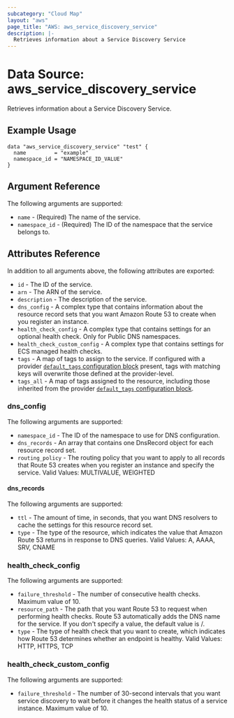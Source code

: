 ```yaml
---
subcategory: "Cloud Map"
layout: "aws"
page_title: "AWS: aws_service_discovery_service"
description: |-
  Retrieves information about a Service Discovery Service
---
```


# Data Source: aws_service_discovery_service

Retrieves information about a Service Discovery Service.

## Example Usage

```hcl
data "aws_service_discovery_service" "test" {
  name         = "example"
  namespace_id = "NAMESPACE_ID_VALUE"
}
```

## Argument Reference

The following arguments are supported:

* `name` - (Required) The name of the service.
* `namespace_id` - (Required) The ID of the namespace that the service belongs to.

## Attributes Reference

In addition to all arguments above, the following attributes are exported:

* `id` - The ID of the service.
* `arn` - The ARN of the service.
* `description` - The description of the service.
* `dns_config` - A complex type that contains information about the resource record sets that you want Amazon Route 53 to create when you register an instance.
* `health_check_config` - A complex type that contains settings for an optional health check. Only for Public DNS namespaces.
* `health_check_custom_config` -  A complex type that contains settings for ECS managed health checks.
* `tags` - A map of tags to assign to the service. If configured with a provider [`default_tags` configuration block](/docs/providers/aws/index.html#default_tags-configuration-block) present, tags with matching keys will overwrite those defined at the provider-level.
* `tags_all` - A map of tags assigned to the resource, including those inherited from the provider [`default_tags` configuration block](/docs/providers/aws/index.html#default_tags-configuration-block).

### dns_config

The following arguments are supported:

* `namespace_id` - The ID of the namespace to use for DNS configuration.
* `dns_records` - An array that contains one DnsRecord object for each resource record set.
* `routing_policy` - The routing policy that you want to apply to all records that Route 53 creates when you register an instance and specify the service. Valid Values: MULTIVALUE, WEIGHTED

#### dns_records

The following arguments are supported:

* `ttl` - The amount of time, in seconds, that you want DNS resolvers to cache the settings for this resource record set.
* `type` - The type of the resource, which indicates the value that Amazon Route 53 returns in response to DNS queries. Valid Values: A, AAAA, SRV, CNAME

### health_check_config

The following arguments are supported:

* `failure_threshold` - The number of consecutive health checks. Maximum value of 10.
* `resource_path` - The path that you want Route 53 to request when performing health checks. Route 53 automatically adds the DNS name for the service. If you don't specify a value, the default value is /.
* `type` -  The type of health check that you want to create, which indicates how Route 53 determines whether an endpoint is healthy. Valid Values: HTTP, HTTPS, TCP

### health_check_custom_config

The following arguments are supported:

* `failure_threshold` -  The number of 30-second intervals that you want service discovery to wait before it changes the health status of a service instance.  Maximum value of 10.
